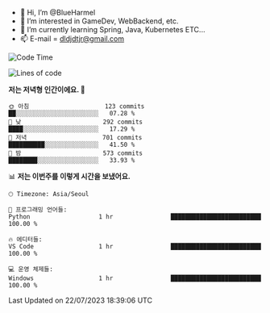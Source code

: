 - 👋 Hi, I’m @BlueHarmel
- 👀 I’m interested in GameDev, WebBackend, etc.
- 🌱 I’m currently learning Spring, Java, Kubernetes ETC...
- 📫 E-mail = dldjdtjr@gmail.com
  <!--START_SECTION:waka-->
![Code Time](http://img.shields.io/badge/Code%20Time-263%20hrs%2023%20mins-blue)

![Lines of code](https://img.shields.io/badge/%EC%A0%80%EB%8A%94%20%EC%97%AC%ED%83%9C%EA%B9%8C%EC%A7%80%20-38.4%20million%20%EC%A4%84%EC%9D%98%20%EC%BD%94%EB%93%9C%EB%A5%BC%20%EC%9E%91%EC%84%B1%ED%96%88%EC%96%B4%EC%9A%94.-blue)

**저는 저녁형 인간이에요. 🦉** 

```text
🌞 아침                     123 commits         ██░░░░░░░░░░░░░░░░░░░░░░░   07.28 % 
🌆 낮　                     292 commits         ████░░░░░░░░░░░░░░░░░░░░░   17.29 % 
🌃 저녁                     701 commits         ██████████░░░░░░░░░░░░░░░   41.50 % 
🌙 밤　                     573 commits         ████████░░░░░░░░░░░░░░░░░   33.93 % 
```


📊 **저는 이번주를 이렇게 시간을 보냈어요.** 

```text
🕑︎ Timezone: Asia/Seoul

💬 프로그래밍 언어들: 
Python                   1 hr                █████████████████████████   100.00 % 

🔥 에디터들: 
VS Code                  1 hr                █████████████████████████   100.00 % 

💻 운영 체제들: 
Windows                  1 hr                █████████████████████████   100.00 % 
```


 Last Updated on 22/07/2023 18:39:06 UTC
<!--END_SECTION:waka-->
<!---
BlueHarmel/BlueHarmel is a ✨ special ✨ repository because its `README.md` (this file) appears on your GitHub profile.
You can click the Preview link to take a look at your changes.
--->

